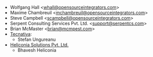 - Wolfgang Hall \<whall@opensourceintegrators.com\>
- Maxime Chambreuil \<mchambreuil@opensourceintegrators.com\>
- Steve Campbell \<scampbell@opensourceintegrators.com\>
- Serpent Consulting Services Pvt. Ltd. \<support@serpentcs.com\>
- Brian McMaster \<brian@mcmpest.com\>
- [Tecnativa](https://www.tecnativa.com):
  - Stefan Ungureanu
- [Heliconia Solutions Pvt. Ltd.](https://www.heliconia.io)
  - Bhavesh Heliconia

